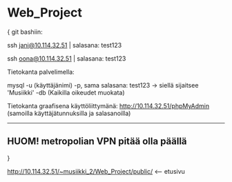 # Web_Project
{
git bashiin:

ssh jani@10.114.32.51    | salasana: test123

ssh oona@10.114.32.51    | salasana: test123


Tietokanta palvelimella:

mysql -u (käyttäjänimi) -p,
sama salasana: test123
-> siellä sijaitsee 'Musiikki' -db   (Kaikilla oikeudet muokata)

Tietokanta graafisena käyttöliittymänä:
http://10.114.32.51/phpMyAdmin 
(samoilla käyttäjätunnuksilla ja salasanoilla)

----------------------------------------
HUOM! metropolian VPN pitää olla päällä
----------------------------------------
}


http://10.114.32.51/~musiikki_2/Web_Project/public/ <-- etusivu
